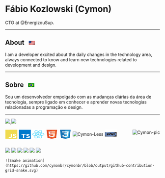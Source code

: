 # Fábio Kozlowski (Cymon)

<p>CTO at @EnergizouSup.</p>

<hr>

<h2>
    About&nbsp;&nbsp;&nbsp;<img src="./images/united-states.gif" width="20" alt="English">
</h2>

I am a developer excited about the daily changes in the technology area, always connected to know and learn new technologies related to development and design.

<hr>

<h2>
    Sobre&nbsp;&nbsp;&nbsp;<img src="./images/brazil.gif" width="20" alt="Português">
</h2>

Sou um desenvolvedor empolgado com as mudanças diárias da área de tecnologia, sempre ligado em conhecer e aprender novas tecnologias relacionadas a programação e design.

<hr>

<div>
	<a href="https://github.com/cymonbr">
		<img height="180em" src="https://github-readme-stats.vercel.app/api?username=cymonbr&show_icons=true&theme=dracula&include_all_commits=true&count_private=true"/>
		<img height="180em" src="https://github-readme-stats.vercel.app/api/top-langs/?username=cymonbr&layout=compact&langs_count=7&theme=dracula"/>
	</a>
</div>

<div style="display: inline_block"><br>
	<img align="center" alt="Cymon-Js" height="30" width="40" src="https://raw.githubusercontent.com/devicons/devicon/master/icons/javascript/javascript-plain.svg">
	<img align="center" alt="Cymon-Ts" height="30" width="40" src="https://raw.githubusercontent.com/devicons/devicon/master/icons/typescript/typescript-plain.svg">
	<img align="center" alt="Cymon-React" height="30" width="40" src="https://raw.githubusercontent.com/devicons/devicon/master/icons/react/react-original.svg">
	<img align="center" alt="Cymon-HTML" height="30" width="40" src="https://raw.githubusercontent.com/devicons/devicon/master/icons/html5/html5-original.svg">
	<img align="center" alt="Cymon-CSS" height="30" width="40" src="https://raw.githubusercontent.com/devicons/devicon/master/icons/css3/css3-original.svg">
	<img align="center" alt="Cymon-Less" height="30" width="40" src="https://cdn.jsdelivr.net/gh/devicons/devicon/icons/less/less-plain-wordmark.svg">
	<img align="center" alt="Cymon-PHP" height="30" width="40" src="https://raw.githubusercontent.com/devicons/devicon/master/icons/php/php-original.svg">
	<img align="right" alt="Cymon-pic" src="https://cdn.discordapp.com/attachments/837128468118503456/882995509969686599/Final_small.gif">
</div>

##

<div>
	<a href="mailto:fabio@studiowoz.com.br"><img src="https://img.shields.io/badge/-Gmail-%23333?style=for-the-badge&logo=gmail&logoColor=white" target="_blank"></a>
	<a href="https://linkedin.com/in/fabio-kozlowski/" target="_blank"><img src="https://img.shields.io/badge/-LinkedIn-%230077B5?style=for-the-badge&logo=linkedin&logoColor=white" target="_blank"></a>
	<a href="https://instagram.com/cymonbr" target="_blank"><img src="https://img.shields.io/badge/-Instagram-%23E4405F?style=for-the-badge&logo=instagram&logoColor=white" target="_blank"></a>
	<a href="https://twitter.com/cymonbr" target="_blank"><img src="https://img.shields.io/badge/Twitter-1D9BF0?style=for-the-badge&logo=twitter&logoColor=white" target="_blank"></a>
	<a href="https://twitch.tv/cymonbr" target="_blank"><img src="https://img.shields.io/badge/Twitch-9146FF?style=for-the-badge&logo=twitch&logoColor=white" target="_blank"></a>
	<a href="https://discord.gg/gybZsnEjnp" target="_blank"><img src="https://img.shields.io/badge/Discord-7289DA?style=for-the-badge&logo=discord&logoColor=white" target="_blank"></a>

	![Snake animation](https://github.com/cymonbr/cymonbr/blob/output/github-contribution-grid-snake.svg)
</div>
